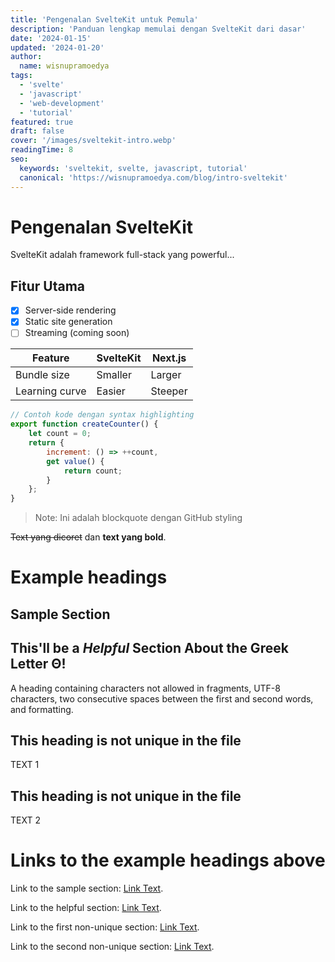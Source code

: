 ```yaml
---
title: 'Pengenalan SvelteKit untuk Pemula'
description: 'Panduan lengkap memulai dengan SvelteKit dari dasar'
date: '2024-01-15'
updated: '2024-01-20'
author:
  name: wisnupramoedya
tags:
  - 'svelte'
  - 'javascript'
  - 'web-development'
  - 'tutorial'
featured: true
draft: false
cover: '/images/sveltekit-intro.webp'
readingTime: 8
seo:
  keywords: 'sveltekit, svelte, javascript, tutorial'
  canonical: 'https://wisnupramoedya.com/blog/intro-sveltekit'
---
```


# Pengenalan SvelteKit

SvelteKit adalah framework full-stack yang powerful...

## Fitur Utama

- [x] Server-side rendering
- [x] Static site generation
- [ ] Streaming (coming soon)

| Feature        | SvelteKit | Next.js |
| -------------- | --------- | ------- |
| Bundle size    | Smaller   | Larger  |
| Learning curve | Easier    | Steeper |

```javascript
// Contoh kode dengan syntax highlighting
export function createCounter() {
	let count = 0;
	return {
		increment: () => ++count,
		get value() {
			return count;
		}
	};
}
```

> Note: Ini adalah blockquote dengan GitHub styling

~~Text yang dicoret~~ dan **text yang bold**.

# Example headings

## Sample Section

## This'll be a _Helpful_ Section About the Greek Letter Θ!

A heading containing characters not allowed in fragments, UTF-8 characters, two consecutive spaces between the first and second words, and formatting.

## This heading is not unique in the file

TEXT 1

## This heading is not unique in the file

TEXT 2

# Links to the example headings above

Link to the sample section: [Link Text](#sample-section).

Link to the helpful section: [Link Text](#thisll-be-a-helpful-section-about-the-greek-letter-Θ).

Link to the first non-unique section: [Link Text](#this-heading-is-not-unique-in-the-file).

Link to the second non-unique section: [Link Text](#this-heading-is-not-unique-in-the-file-1).
